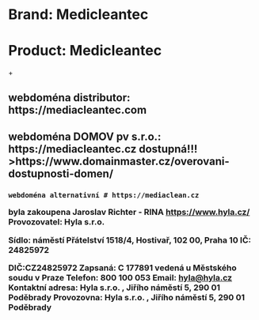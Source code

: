 <h1>Brand: Medicleantec </h1>
<h1>Product: Medicleantec </h1>+
<h2>webdoména distributor: https://mediacleantec.com</h2>
<h2>webdoména DOMOV pv s.r.o.: https://mediacleantec.cz dostupná!!! >https://www.domainmaster.cz/overovani-dostupnosti-domen/</h2>
<h3>

    webdoména alternativní # https://mediaclean.cz 
byla zakoupena Jaroslav Richter - RINA https://www.hyla.cz/
Provozovatel: Hyla s.r.o.

Sídlo: náměstí Přátelství 1518/4, Hostivař, 102 00, Praha 10
IČ: 24825972

DIČ:CZ24825972
Zapsaná: C 177891 vedená u Městského soudu v Praze
Telefon: 800 100 053
Email: hyla@hyla.cz
Kontaktní adresa: Hyla s.r.o. , Jiřího náměstí 5, 290 01 Poděbrady
Provozovna: Hyla s.r.o. , Jiřího náměstí 5, 290 01 Poděbrady
</h3>